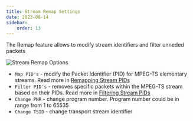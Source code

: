 ```yaml
---
title: Stream Remap Settings
date: 2023-08-14
sidebar:
    order: 13
---
```


The Remap feature allows to modify stream identifiers and filter unneded packets

![Stream Remap Options](https://cdn.cesbo.com/help/astra/admin-guide/stream/remap.png)

- `Map PID's` - modify the Packet Identifier (PID) for MPEG-TS elementary streams. Read more in [Remapping Stream PIDs](/en/astra/processing/remap)
- `Filter PID's` - removes specific packets within the MPEG-TS stream based on their PIDs. Read more in [Filtering Stream PIDs](/en/astra/processing/filter)
- `Change PNR` - change program number. Program number could be in range from 1 to 65535
- `Change TSID` - change transport stream identifier
